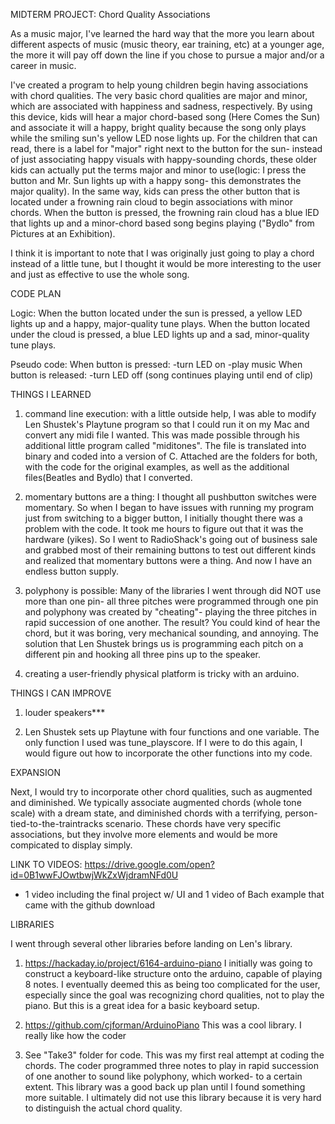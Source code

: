 MIDTERM PROJECT: Chord Quality Associations

As a music major, I've learned the hard way that the more you learn about different aspects of music (music theory, ear training, etc) at a younger age, the more it will pay off down the line if you chose to pursue a major and/or a career in music.

I've created a program to help young children begin having associations with chord qualities. The very basic chord qualities are major and minor, which are associated with happiness and sadness, respectively. By using this device, kids will hear a major chord-based song (Here Comes the Sun) and associate it will a happy, bright quality because the song only plays while the smiling sun's yellow LED nose lights up. For the children that can read, there is a label for "major" right next to the button for the sun- instead of just associating happy visuals with happy-sounding chords, these older kids can actually put the terms major and minor to use(logic: I press the button and Mr. Sun lights up with a happy song- this demonstrates the major quality). In the same way, kids can press the other button that is located under a frowning rain cloud to begin associations with minor chords. When the button is pressed, the frowning rain cloud has a blue lED that lights up and a minor-chord based song begins playing ("Bydlo" from Pictures at an Exhibition).

I think it is important to note that I was originally just going to play a chord instead of a little tune, but I thought it would be more interesting to the user and just as effective to use the whole song.

CODE PLAN

Logic: When the button located under the sun is pressed, a yellow LED lights up and a happy, major-quality tune plays. When the button located under the cloud is pressed, a blue LED lights up and a sad, minor-quality tune plays.

Pseudo code:
When button is pressed:
-turn LED on
-play music
When button is released:
-turn LED off
(song continues playing until end of clip)

THINGS I LEARNED

1) command line execution: with a little outside help, I was able to modify Len Shustek's Playtune program so that I could run it on my Mac and convert any midi file I wanted. This was made possible through his additional little program called "miditones". The file is translated into binary and coded into a version of C. Attached are the folders for both, with the code for the original examples, as well as the additional files(Beatles and Bydlo) that I converted.

2) momentary buttons are a thing: I thought all pushbutton switches were momentary. So when I began to have issues with running my program just from switching to a bigger button, I initially thought there was a problem with the code. It took me hours to figure out that it was the hardware (yikes). So I went to RadioShack's going out of business sale and grabbed most of their remaining buttons to test out different kinds and realized that momentary buttons were a thing. And now I have an endless button supply.

3) polyphony is possible: Many of the libraries I went through did NOT use more than one pin- all three pitches were programmed through one pin and polyphony was created by "cheating"- playing the three pitches in rapid succession of one another. The result? You could kind of hear the chord, but it was boring, very mechanical sounding, and annoying. The solution that Len Shustek brings us is programming each pitch on a different pin and hooking all three pins up to the speaker.

4) creating a user-friendly physical platform is tricky with an arduino.  

THINGS I CAN IMPROVE

1) louder speakers***

2) Len Shustek sets up Playtune with four functions and one variable. The only function I used was tune_playscore. If I were to do this again, I would figure out how to incorporate the other functions into my code.

EXPANSION

Next, I would try to incorporate other chord qualities, such as augmented and diminished. We typically associate augmented chords (whole tone scale) with a dream state, and diminished chords with a terrifying, person-tied-to-the-traintracks scenario. These chords have very specific associations, but they involve more elements and would be more compicated to display simply.



LINK TO VIDEOS:
https://drive.google.com/open?id=0B1wwFJOwtbwjWkZxWjdramNFd0U

- 1 video including the final project w/ UI and 1 video of Bach example that came with the github download

LIBRARIES

I went through several other libraries before landing on Len's library.

1) https://hackaday.io/project/6164-arduino-piano
I initially was going to construct a keyboard-like structure onto the arduino, capable of playing 8 notes. I eventually deemed this as being too complicated for the user, especially since the goal was recognizing chord qualities, not to play the piano. But this is a great idea for a basic keyboard setup.

2) https://github.com/cjforman/ArduinoPiano
This was a cool library. I really like how the coder

3) See "Take3" folder for code.
This was my first real attempt at coding the chords. The coder programmed three notes to play in rapid succession of one another to sound like polyphony, which worked- to a certain extent. This library was a good back up plan until I found something more suitable. I ultimately did not use this library because it is very hard to distinguish the actual chord quality.
